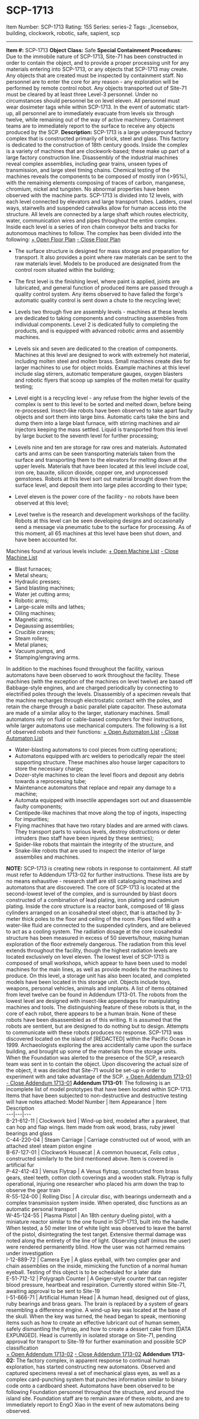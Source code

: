 # SCP-1713
Item Number: SCP-1713
Rating: 155
Series: series-2
Tags: _licensebox, building, clockwork, robotic, safe, sapient, scp

---

**Item #:** SCP-1713
**Object Class:** Safe
**Special Containment Procedures:** Due to the immobile nature of SCP-1713, Site-71 has been constructed in order to contain the object, and to provide a proper processing unit for any materials entering into SCP-1713, or any objects that SCP-1713 may create. Any objects that are created must be inspected by containment staff. No personnel are to enter the core for any reason - any exploration will be performed by remote control robot. Any objects transported out of Site-71 must be cleared by at least three Level-3 personnel. Under no circumstances should personnel be on level eleven. All personnel must wear dosimeter tags while within SCP-1713.
In the event of automatic start-up, all personnel are to immediately evacuate from levels six through twelve, while remaining out of the way of active machinery. Containment teams are to immediately report to the surface to receive any objects produced by the SCP.
**Description:** SCP-1713 is a large underground factory complex that is constructed primarily of brick, steel and glass. This factory is dedicated to the construction of 18th century goods. Inside the complex is a variety of machines that are clockwork-based; these make up part of a large factory construction line. Disassembly of the industrial machines reveal complex assemblies, including gear trains, unseen types of transmission, and large steel timing chains. Chemical testing of the machines reveals the components to be composed of mostly iron (>95%), with the remaining elements composing of traces of carbon, manganese, chromium, nickel and tungsten. No abnormal properties have been observed with the machine parts.
SCP-1713 is divided into 12 levels, with each level connected by elevators and large transport tubes. Ladders, crawl ways, stairwells and suspended catwalks allow for human access into the structure. All levels are connected by a large shaft which routes electricity, water, communication wires and pipes throughout the entire complex. Inside each level is a series of iron chain conveyor belts and tracks for autonomous machines to follow. The complex has been divided into the following:
[\+ Open Floor Plan](javascript:;)
[\- Close Floor Plan](javascript:;)
  * The surface structure is designed for mass storage and preparation for transport. It also provides a point where raw materials can be sent to the raw materials level. Models to be produced are designated from the control room situated within the building;

  * The first level is the finishing level, where paint is applied, joints are lubricated, and general function of produced items are passed through a quality control system. Any items observed to have failed the forge's automatic quality control is sent down a chute to the recycling level;

  * Levels two through five are assembly levels - machines at these levels are dedicated to taking components and constructing assemblies from individual components. Level 2 is dedicated fully to completing the products, and is equipped with advanced robotic arms and assembly machines.

  * Levels six and seven are dedicated to the creation of components. Machines at this level are designed to work with extremely hot material, including molten steel and molten brass. Small machines create dies for larger machines to use for object molds. Example machines at this level include slag stirrers, automatic temperature gauges, oxygen blasters and robotic flyers that scoop up samples of the molten metal for quality testing;

  * Level eight is a recycling level - any refuse from the higher levels of the complex is sent to this level to be sorted and melted down, before being re-processed. Insect-like robots have been observed to take apart faulty objects and sort them into large bins. Automatic carts take the bins and dump them into a large blast furnace, with stirring machines and air injectors keeping the mass settled. Liquid is transported from this level by large bucket to the seventh level for further processing;

  * Levels nine and ten are storage for raw ores and materials. Automated carts and arms can be seen transporting materials taken from the surface and transporting them to the elevators for melting down at the upper levels. Materials that have been located at this level include coal, iron ore, bauxite, silicon dioxide, copper ore, and unprocessed gemstones. Robots at this level sort out material brought down from the surface level, and deposit them into large piles according to their type;

  * Level eleven is the power core of the facility - no robots have been observed at this level;

  * Level twelve is the research and development workshops of the facility. Robots at this level can be seen developing designs and occasionally send a message via pneumatic tube to the surface for processing. As of this moment, all 65 machines at this level have been shut down, and have been accounted for.

Machines found at various levels include:
[\+ Open Machine List](javascript:;)
[\- Close Machine List](javascript:;)
  * Blast furnaces;
  * Metal shears;
  * Hydraulic presses;
  * Sand blasting machines;
  * Water jet cutting arms;
  * Robotic arms;
  * Large-scale mills and lathes;
  * Oiling machines;
  * Magnetic arms;
  * Degaussing assemblies;
  * Crucible cranes;
  * Steam rollers;
  * Metal planes;
  * Vacuum pumps, and
  * Stamping/engraving arms.

In addition to the machines found throughout the facility, various automatons have been observed to work throughout the facility. These machines (with the exception of the machines on level twelve) are based off Babbage-style engines, and are charged periodically by connecting to electrified poles through the levels. Disassembly of a specimen reveals that the machine recharges through electrostatic contact with the poles, and retain the charge through a basic parallel plate capacitor. These automata are made of a similar alloy to the larger, stationary machines. Small automatons rely on fluid or cable-based computers for their instructions, while larger automatons use mechanical computers. The following is a list of observed robots and their functions:
[\+ Open Automaton List](javascript:;)
[\- Close Automaton List](javascript:;)
  * Water-blasting automatons to cool pieces from cutting operations;
  * Automatons equipped with arc welders to periodically repair the steel supporting structure. These machines also house larger capacitors to store the necessary charge;
  * Dozer-style machines to clean the level floors and deposit any debris towards a reprocessing tube;
  * Maintenance automatons that replace and repair any damage to a machine;
  * Automata equipped with insectile appendages sort out and disassemble faulty components;
  * Centipede-like machines that move along the top of ingots, inspecting for impurities;
  * Flying machines that have two rotary blades and are armed with claws. They transport parts to various levels, destroy obstructions or deter intruders (two staff have been injured by these sentries);
  * Spider-like robots that maintain the integrity of the structure, and
  * Snake-like robots that are used to inspect the interior of large assemblies and machines.

**NOTE:** SCP-1713 is creating new robots in response to containment. All staff must refer to Addendum 1713-02 for further instructions.
These lists are by no means exhaustive - research staff are still cataloguing machines and automatons that are discovered.
The core of SCP-1713 is located at the second-lowest level of the complex, and is surrounded by blast doors constructed of a combination of lead plating, iron plating and cadmium plating. Inside the core structure is a reactor bank, composed of 18 glass cylinders arranged on an icosahedral steel object, that is attached by 3-meter thick poles to the floor and ceiling of the room. Pipes filled with a water-like fluid are connected to the suspended cylinders, and are believed to act as a cooling system. The radiation dosage at the core icosahedral structure has been measured in excess of 50 sieverts/hour, making human exploration of the floor extremely dangerous. The radiation from this level extends throughout the facility, though the highest radiation levels are located exclusively on level eleven.
The lowest level of SCP-1713 is composed of small workshops, which appear to have been used to model machines for the main lines, as well as provide models for the machines to produce. On this level, a storage unit has also been located, and completed models have been located in this storage unit. Objects include toys, weapons, personal vehicles, animals and implants. A list of items obtained from level twelve can be found in Addendum 1713-01.
The robots from the lowest level are designed with insect-like appendages for manipulating machines and tools. The distinguishing feature of these robots is that, in the core of each robot, there appears to be a human brain. None of these robots have been disassembled as of this writing. It is assumed that the robots are sentient, but are designed to do nothing but to design. Attempts to communicate with these robots produces no response.
SCP-1713 was discovered located on the island of [REDACTED] within the Pacific Ocean in 1999. Archaeologists exploring the area accidentally came upon the surface building, and brought up some of the materials from the storage units. When the Foundation was alerted to the presence of the SCP, a research team was sent in to contain the object. Upon discovering the actual size of the object, it was decided that Site-71 would be set-up in order to experiment with and take advantage of the SCP.
[\+ Open Addendum 1713-01](javascript:;)
[\- Close Addendum 1713-01](javascript:;)
**Addendum 1713-01:** The following is an incomplete list of model prototypes that have been located within SCP-1713. Items that have been subjected to non-destructive and destructive testing will have notes attached:
Model Number | Item Appearance | Item Description  
---|---|---  
B-21-612-11 | Clockwork bird | Wind-up bird, modeled after a parakeet, that can hop and flap wings. Item made from oak wood, brass, ruby jewel bearings and glass  
C-44-220-04 | Steam Carriage | Carriage constructed out of wood, with an attached steel steam piston engine  
B-67-127-01 | Clockwork Housecat | A common housecat, _Felis catus_ , constructed similarly to the bird mentioned above. Item is covered in artificial fur  
P-42-412-43 | Venus Flytrap | A Venus flytrap, constructed from brass gears, steel teeth, cotton cloth coverings and a wooden stalk. Flytrap is fully operational, injuring one researcher who placed his arm down the trap to observe the gear train  
R-55-124-00 | Rolling Disc | A circular disc, with bearings underneath and a complex transmission system inside. When operated, disc functions as an automatic personal transport  
W-45-124-55 | Plasma Pistol | An 18th century dueling pistol, with a miniature reactor similar to the one found in SCP-1713, built into the handle. When tested, a 50 meter line of white light was observed to leave the barrel of the pistol, disintegrating the test target. Extensive thermal damage was noted along the entirety of the line of light. Observing staff (minus the user) were rendered permanently blind. How the user was not harmed remains under investigation  
I-12-889-72 | Camera Eye | A glass eyeball, with two complex gear and chain assemblies on the inside, mimicking the function of a normal human eyeball. Testing of this object is to be scheduled for a later date  
E-51-712-12 | Polygraph Counter | A Geiger-style counter that can register blood pressure, heartbeat and respiration. Currently stored within Site-71, awaiting approval to be sent to Site-19  
I-51-666-71 | Artificial Human Head | A human head, designed out of glass, ruby bearings and brass gears. The brain is replaced by a system of gears resembling a difference engine. A wind-up key was located at the base of the skull. When the key was turned, the head began to speak, mentioning items such as how to create an effective lubricant out of human semen, safely dismantling the flytrap, and how to create a dessert cake from [DATA EXPUNGED]. Head is currently in isolated storage on Site-71, pending approval for transport to Site-19 for further examination and possible SCP classification  
[\+ Open Addendum 1713-02](javascript:;)
[\- Close Addendum 1713-02](javascript:;)
**Addendum 1713-02:** The factory complex, in apparent response to continual human exploration, has started constructing new automatons. Observed and captured specimens reveal a set of mechanical glass eyes, as well as a complex card-punching system that punches information similar to binary code onto a cardboard sheet. Automatons have been observed to be following Foundation personnel throughout the structure, and around the island site. Foundation staff are to remain aware of these robots, and are to immediately report to EngO Xiao in the event of new automatons being observed.